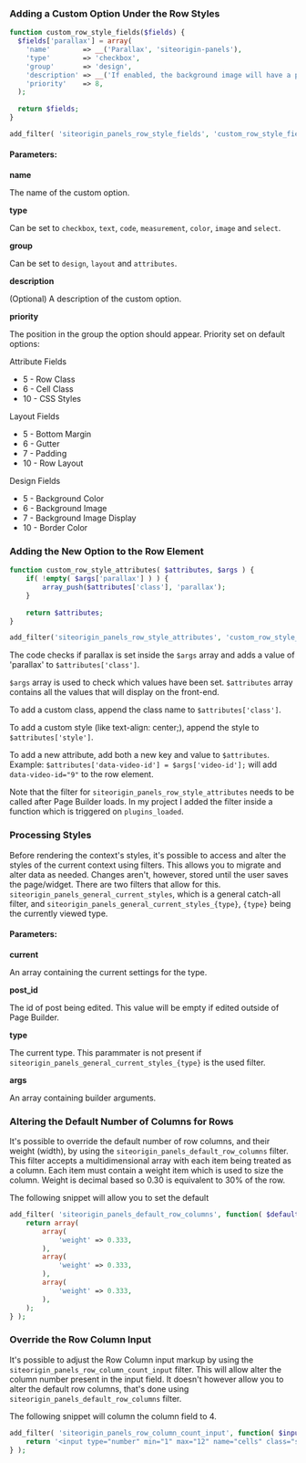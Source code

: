 ### Adding a Custom Option Under the Row Styles

```php
function custom_row_style_fields($fields) {
  $fields['parallax'] = array(
  	'name'        => __('Parallax', 'siteorigin-panels'),
  	'type'        => 'checkbox',
  	'group'       => 'design',
  	'description' => __('If enabled, the background image will have a parallax effect.', 'siteorigin-panels'),
  	'priority'    => 8,
  );
  
  return $fields;
}

add_filter( 'siteorigin_panels_row_style_fields', 'custom_row_style_fields' );
```

#### Parameters:

**name**

The name of the custom option.

**type**

Can be set to ``checkbox``, ``text``, ``code``, ``measurement``, ``color``, ``image`` and ``select``.

**group**

Can be set to ``design``, ``layout`` and ``attributes``.

**description**

(Optional) A description of the custom option.

**priority**

The position in the group the option should appear. Priority set on default options:

Attribute Fields

* 5 - Row Class
* 6 - Cell Class
* 10 - CSS Styles

Layout Fields

* 5 - Bottom Margin
* 6 - Gutter
* 7 - Padding
* 10 - Row Layout

Design Fields

* 5 - Background Color
* 6 - Background Image
* 7 - Background Image Display
* 10 - Border Color

### Adding the New Option to the Row Element

```php
function custom_row_style_attributes( $attributes, $args ) {
	if( !empty( $args['parallax'] ) ) {
		array_push($attributes['class'], 'parallax');
	}
	
	return $attributes;
}

add_filter('siteorigin_panels_row_style_attributes', 'custom_row_style_attributes', 10, 2);
```

The code checks if parallax is set inside the ``$args`` array and adds a value of 'parallax' to ``$attributes['class']``.

``$args`` array is used to check which values have been set.
``$attributes`` array contains all the values that will display on the front-end.

To add a custom class, append the class name to ``$attributes['class']``.

To add a custom style (like text-align: center;), append the style to ``$attributes['style']``.

To add a new attribute, add both a new key and value to ``$attributes``. Example: ``$attributes['data-video-id'] = $args['video-id'];`` will add ``data-video-id="9"`` to the row element.

Note that the filter for ``siteorigin_panels_row_style_attributes`` needs to be called after Page Builder loads. In my project I added the filter inside a function which is triggered on ``plugins_loaded``.

### Processing Styles

Before rendering the context's styles, it's possible to access and alter the styles of the current context using filters. This allows you to migrate and alter data as needed. Changes aren't, however, stored until the user saves the page/widget. There are two filters that allow for this. `siteorigin_panels_general_current_styles`, which is a general catch-all filter, and `siteorigin_panels_general_current_styles_{type}`, `{type}` being the currently viewed type.

#### Parameters:

**current**

An array containing the current settings for the type.

**post_id**

The id of post being edited. This value will be empty if edited outside of Page Builder.

**type**

The current type. This parammater is not present if `siteorigin_panels_general_current_styles_{type}` is the used filter.

**args**

An array containing builder arguments.

### Altering the Default Number of Columns for Rows

It's possible to override the default number of row columns, and their weight (width), by using the `siteorigin_panels_default_row_columns` filter. This filter accepts a multidimensional array with each item being treated as a column. Each item must contain a weight item which is used to size the column. Weight is decimal based so 0.30 is equivalent to 30% of the row.

The following snippet will allow you to set the default

```php
add_filter( 'siteorigin_panels_default_row_columns', function( $default_columns ) {
	return array(
		array(
			'weight' => 0.333,
		),
		array(
			'weight' => 0.333,
		),
		array(
			'weight' => 0.333,
		),
	);
} );
```

### Override the Row Column Input

It's possible to adjust the Row Column input markup by using the `siteorigin_panels_row_column_count_input` filter. This will allow alter the column number present in the input field. It doesn't however allow you to alter the default row columns, that's done using `siteorigin_panels_default_row_columns` filter.

The following snippet will column the column field to 4.

```php
add_filter( 'siteorigin_panels_row_column_count_input', function( $input ) {
	return '<input type="number" min="1" max="12" name="cells" class="so-row-field" value="4" />';
} );
```
